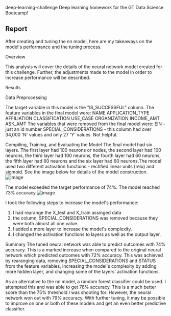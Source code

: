 deep-learning-challenge
Deep learning homework for the GT Data Science Bootcamp!

## Report

After creating and tuning the nn model, here are my takeaways on the model's performance and the tuning process.

Overview

This analysis will cover the details of the neural network model created for this challenge. Further, the adjustments made to the model in order to increase performance will be described.

Results

Data Preprocessing

 The target variable in this model is the "IS_SUCCESSFUL" column.
 The feature variables in the final model were:
    NAME
    APPLICATION_TYPE
    AFFILIATION
    CLASSIFICATION
    USE_CASE
    ORGANIZATION
    INCOME_AMT
    ASK_AMT
The variables that were removed from the final model were:
     EIN - just an id number
     SPECIAL_CONSIDERATIONS - this column had over 34,000 'N' values and only 27 'Y' values. Not helpful.

Compiling, Training, and Evaluating the Model
The final model had six layers. The first layer had 100 neurons or nodes, the second layer had 100 neurons, the third layer had 100 neurons, the fourth layer had 60 neurons, the fifth layer had 60 neurons and the six layer had 60 neurons.The model used two different  activation functions - rectified linear units (relu) and sigmoid. See the image below for details of the model construction.
![image](https://github.com/Hardikgehlot1/deep-learning-challenge/assets/120690578/e2dcf714-4190-4bc1-94a6-875fb6c9d5e0)

The model exceeded the target performance of 74%. The model reached 73% accuracy 
![image](https://github.com/Hardikgehlot1/deep-learning-challenge/assets/120690578/47014799-b83a-447b-a6e9-02f2076592bb)



I took the following steps to increase the model's performance:
  1.  I had rearange the X_test and X_train assinged data
  2. the column, SPECIAL_CONSIDERATIONS  was removed because they were both almost all one value.
  3.  I added a more layer to increase the model's complexity.
  4. I changed the activation functions to layers as well as the output layer.
  
  Summary
The tuned neural network was able to predict outcomes with 74% accuracy. This is a marked increase when compared to the original neural network which predicted outcomes with 72% accuracy. This was achieved by rearanging data, removing SPECIAL_CONSIDERATIONS and STATUS from the feature variables, increasing the model's complexity by adding more hidden layer, and changing some of the layers' activation functions.

As an alternative to the nn model, a random forest classifier could be used. I attempted this and was able to get 78% accuracy. This is a much better score than the 75% threshold I was shooting for. However, the neural network won out with 79% accuracy. With further tuning, it may be possible to improve on one or both of these models and get an even better predictive classifier.
  
  

